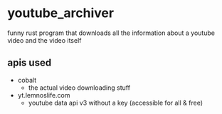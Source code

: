 # youtube_archiver

funny rust program that downloads all the information
about a youtube video and the video itself

## apis used

- cobalt
    * the actual video downloading stuff
- yt.lemnoslife.com
    * youtube data api v3 without a key (accessible for all & free)
